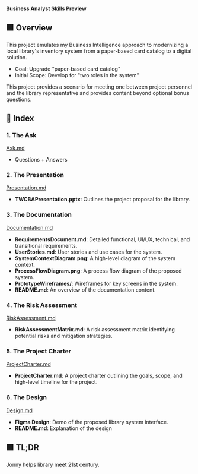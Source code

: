 #### Business Analyst Skills Preview

## :green_square: Overview
This project emulates my Business Intelligence approach to modernizing a local library's inventory system from a paper-based card catalog to a digital solution. 
- Goal: Upgrade "paper-based card catalog"
- Initial Scope: Develop for "two roles in the system"

This project provides a scenario for meeting one between project personnel and the library representative and provides content beyond optional bonus questions.

## :green_book: Index

### 1. The Ask
[Ask.md](https://github.com/jonnyblevins/TWCSkillsAssessment/blob/main/1_The_Ask.md)
- Questions + Answers
  
### 2. The Presentation
[Presentation.md](https://github.com/jonnyblevins/TWCSkillsAssessment/blob/main/2_The_Presentation/2_The_Presentation.md)
- **TWCBAPresentation.pptx**: Outlines the project proposal for the library.

### 3. The Documentation
[Documentation.md](https://github.com/jonnyblevins/TWCSkillsAssessment/blob/main/3_The_Documentation/3_The_Documentation.md)
- **RequirementsDocument.md**: Detailed functional, UI/UX, technical, and transitional requirements.
- **UserStories.md**: User stories and use cases for the system.
- **SystemContextDiagram.png**: A high-level diagram of the system context.
- **ProcessFlowDiagram.png**: A process flow diagram of the proposed system.
- **PrototypeWireframes/**: Wireframes for key screens in the system.
- **README.md**: An overview of the documentation content.

### 4. The Risk Assessment
[RiskAssessment.md](https://github.com/jonnyblevins/TWCSkillsAssessment/blob/main/4_The_Risk_Assessment.md)
- **RiskAssessmentMatrix.md**: A risk assessment matrix identifying potential risks and mitigation strategies.

### 5. The Project Charter
[ProjectCharter.md](https://github.com/jonnyblevins/TWCSkillsAssessment/blob/main/5_The_Project_Charter.md)
- **ProjectCharter.md**: A project charter outlining the goals, scope, and high-level timeline for the project.

### 6. The Design
[Design.md](https://github.com/jonnyblevins/TWCSkillsAssessment/blob/main/6_The_Design/6_The_Design.md)
- **Figma Design**: Demo of the proposed library system interface.
- **README.md**: Explanation of the design


## :green_square: TL;DR
Jonny helps library meet 21st century.
<br>
